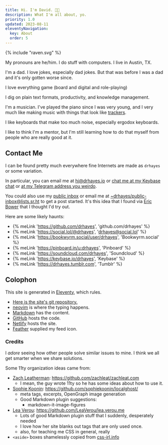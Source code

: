 ```yaml
---
title: Hi. I'm David. 👋🏽
description: What I'm all about, yo.
priority: 1.0
updated: 2023-08-11
eleventyNavigation:
  key: About
  order: 5
---
```


<div class="about-logo">
  {% include "raven.svg" %}
</div>

My pronouns are he/him. I do stuff with computers. I live in Austin, TX.

I'm a dad. I love jokes, especially dad jokes. But that was before I was a dad and it's only gotten worse since.

I love everything game (board and digital and role-playing)

I dig on plain text formats, productivity, and knowledge management.

I'm a musician. I've played the piano since I was very young, and I very much like making music with things that look like [trackers](https://en.wikipedia.org/wiki/Music_tracker).

I like keyboards that make too much noise, especially ergodox keyboards.

I like to think I'm a mentor, but I'm still learning how to do that myself from people who are really good at it.

## Contact Me

I can be found pretty much everywhere fine Internets are made as `drhayes` or some variation.

In particular, you can email me at <hi@drhayes.io> or [chat me at my Keybase chat][keybasechat] or [at my Telegram address you weirdo][telegram].

You could also use my [public inbox](https://lists.sr.ht/~drhayes/public-inbox) or email me at <~drhayes/public-inbox@lists.sr.ht> to get a post started. It's this idea that I found via [Eric Bower](https://bower.sh/) that I thought I'd try out.

Here are some likely haunts:

- {% meLink 'https://github.com/drhayes', 'github.com/drhayes' %}
- {% meLink 'https://social.lol/@drhayes', 'drhayes@social.lol' %}
- {% meLink 'https://bookwyrm.social/user/drhayes', 'Bookwyrm.social' %}
- {% meLink 'https://pinboard.in/u:drhayes', 'Pinboard' %}
- {% meLink 'https://soundcloud.com/drhayes', 'Soundcloud' %}
- {% meLink 'https://keybase.io/drhayes', 'Keybase' %}
- {% meLink 'https://drhayes.tumblr.com', 'Tumblr' %}

## Colophon

This site is generated in [Eleventy], which rules.

- [Here is the site's git repository.](https://github.com/drhayes/drhayes.io)
- [neovim] is where the typing happens.
- [Markdown] has the content.
- [GitHub] hosts the code.
- [Netlify] hosts the site.
- [Feather](https://feathericons.com/) supplied my feed icon.

### Credits

I _adore_ seeing how other people solve similar issues to mine. I think we all get smarter when we share solutions.

Some 11ty organization ideas came from:

- [Zach Leatherman](https://www.zachleat.com/): <https://github.com/zachleat/zachleat.com>
  - I mean, the guy wrote 11ty so he has some ideas about how to use it.
- [Sophie Koonin](https://localghost.dev/): <https://github.com/sophiekoonin/localghost/>
  - meta tags, excerpts, OpenGraph image generation
  - Good Markdown plugin suggestions:
    - markdown-it-image-figures
- [Lea Verou](https://lea.verou.me): <https://github.com/LeaVerou/lea.verou.me>
  - Lots of good Markdown plugin stuff that I suddenly, desperately needed
  - I love how her site blanks out tags that are only used once.
  - also, for teaching me CSS in general, really
- `<aside>` boxes shamelessly copied from [css-irl.info](https://css-irl.info/disentangling-frameworks/)

[markdown]: https://daringfireball.net/projects/markdown/
[github]: https://github.com/
[netlify]: https://www.netlify.com/
[telegram]: https://t.me/drhayes
[keybasechat]: https://keybase.io/drhayes/chat
[eleventy]: https://www.11ty.dev/
[neovim]: https://neovim.io/
